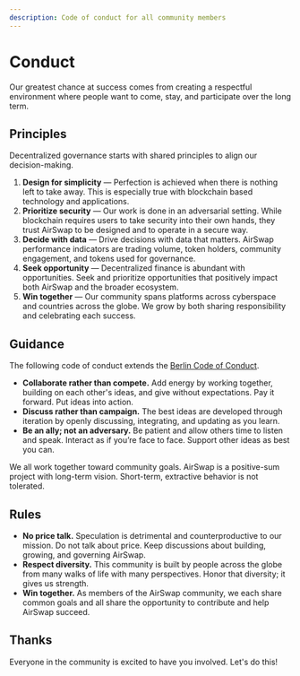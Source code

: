 ```yaml
---
description: Code of conduct for all community members
---
```


# Conduct

Our greatest chance at success comes from creating a respectful environment where people want to come, stay, and participate over the long term.

## Principles

Decentralized governance starts with shared principles to align our decision-making.

1. **Design for simplicity** — Perfection is achieved when there is nothing left to take away. This is especially true with blockchain based technology and applications.
2. **Prioritize security** — Our work is done in an adversarial setting. While blockchain requires users to take security into their own hands, they trust AirSwap to be designed and to operate in a secure way.
3. **Decide with data** — Drive decisions with data that matters. AirSwap performance indicators are trading volume, token holders, community engagement, and tokens used for governance.
4. **Seek opportunity** — Decentralized finance is abundant with opportunities. Seek and prioritize opportunities that positively impact both AirSwap and the broader ecosystem.
5. **Win together** — Our community spans platforms across cyberspace and countries across the globe. We grow by both sharing responsibility and celebrating each success.

## Guidance

The following code of conduct extends the [Berlin Code of Conduct](https://berlincodeofconduct.org/).

* **Collaborate rather than compete.** Add energy by working together, building on each other's ideas, and give without expectations. Pay it forward. Put ideas into action.
* **Discuss rather than campaign.** The best ideas are developed through iteration by openly discussing, integrating, and updating as you learn.
* **Be an ally; not an adversary.** Be patient and allow others time to listen and speak. Interact as if you’re face to face. Support other ideas as best you can.

We all work together toward community goals. AirSwap is a positive-sum project with long-term vision. Short-term, extractive behavior is not tolerated.

## Rules

* **No price talk.** Speculation is detrimental and counterproductive to our mission. Do not talk about price. Keep discussions about building, growing, and governing AirSwap.
* **Respect diversity.** This community is built by people across the globe from many walks of life with many perspectives. Honor that diversity; it gives us strength.
* **Win together.** As members of the AirSwap community, we each share common goals and all share the opportunity to contribute and help AirSwap succeed.

## Thanks

Everyone in the community is excited to have you involved. Let's do this!

